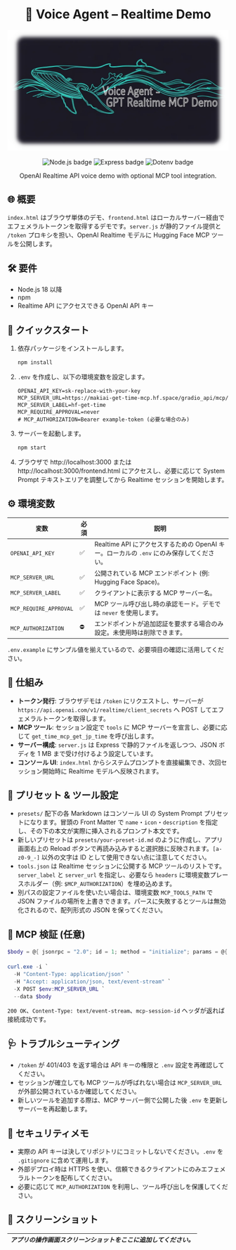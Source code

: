 <div align="center">

# 🎤 Voice Agent – Realtime Demo

![Realtime Voice Agent preview](./header.webp)

<p>
  <img src="https://img.shields.io/badge/Node.js-18%2B-43853d?logo=node.js&logoColor=white" alt="Node.js badge" />
  <img src="https://img.shields.io/badge/Express-5.1.0-000000?logo=express&logoColor=white" alt="Express badge" />
  <img src="https://img.shields.io/badge/Dotenv-17.2.1-222222" alt="Dotenv badge" />
</p>
OpenAI Realtime API voice demo with optional MCP tool integration.

</div>


## 🌐 概要
`index.html` はブラウザ単体のデモ、`frontend.html` はローカルサーバー経由でエフェメラルトークンを取得するデモです。`server.js` が静的ファイル提供と `/token` プロキシを担い、OpenAI Realtime モデルに Hugging Face MCP ツールを公開します。

## 🛠️ 要件
- Node.js 18 以降
- npm
- Realtime API にアクセスできる OpenAI API キー

## 🚀 クイックスタート
1. 依存パッケージをインストールします。
   ```cmd
   npm install
   ```
2. `.env` を作成し、以下の環境変数を設定します。
   ```env
   OPENAI_API_KEY=sk-replace-with-your-key
   MCP_SERVER_URL=https://makiai-get-time-mcp.hf.space/gradio_api/mcp/
   MCP_SERVER_LABEL=hf-get-time
   MCP_REQUIRE_APPROVAL=never
   # MCP_AUTHORIZATION=Bearer example-token (必要な場合のみ)
   ```
3. サーバーを起動します。
   ```cmd
   npm start
   ```
4. ブラウザで http://localhost:3000 または http://localhost:3000/frontend.html にアクセスし、必要に応じて System Prompt テキストエリアを調整してから Realtime セッションを開始します。

## ⚙️ 環境変数
| 変数 | 必須 | 説明 |
| --- | --- | --- |
| `OPENAI_API_KEY` | ✅ | Realtime API にアクセスするための OpenAI キー。ローカルの `.env` にのみ保存してください。 |
| `MCP_SERVER_URL` | ✅ | 公開されている MCP エンドポイント (例: Hugging Face Space)。 |
| `MCP_SERVER_LABEL` | ✅ | クライアントに表示する MCP サーバー名。 |
| `MCP_REQUIRE_APPROVAL` | ✅ | MCP ツール呼び出し時の承認モード。デモでは `never` を使用します。 |
| `MCP_AUTHORIZATION` | ⛔️ | エンドポイントが追加認証を要求する場合のみ設定。未使用時は削除できます。 |

`.env.example` にサンプル値を揃えているので、必要項目の確認に活用してください。

## 🔧 仕組み
- **トークン発行**: ブラウザデモは `/token` にリクエストし、サーバーが `https://api.openai.com/v1/realtime/client_secrets` へ POST してエフェメラルトークンを取得します。
- **MCP ツール**: セッション設定で `tools` に MCP サーバーを宣言し、必要に応じて `get_time_mcp_get_jp_time` を呼び出します。
- **サーバー構成**: `server.js` は Express で静的ファイルを返しつつ、JSON ボディを 1 MB まで受け付けるよう設定しています。
- **コンソール UI**: `index.html` からシステムプロンプトを直接編集でき、次回セッション開始時に Realtime モデルへ反映されます。

## 🧩 プリセット & ツール設定
- `presets/` 配下の各 Markdown はコンソール UI の System Prompt プリセットになります。冒頭の Front Matter で `name`・`icon`・`description` を指定し、その下の本文が実際に挿入されるプロンプト本文です。
- 新しいプリセットは `presets/your-preset-id.md` のように作成し、アプリ画面右上の Reload ボタンで再読み込みすると選択肢に反映されます。`[a-z0-9_-]` 以外の文字は ID として使用できない点に注意してください。
- `tools.json` は Realtime セッションに公開する MCP ツールのリストです。`server_label` と `server_url` を指定し、必要なら `headers` に環境変数プレースホルダー（例: `$MCP_AUTHORIZATION`）を埋め込めます。
- 別パスの設定ファイルを使いたい場合は、環境変数 `MCP_TOOLS_PATH` で JSON ファイルの場所を上書きできます。パースに失敗するとツールは無効化されるので、配列形式の JSON を保ってください。
## 🧪 MCP 検証 (任意)
```powershell
$body = @{ jsonrpc = "2.0"; id = 1; method = "initialize"; params = @{ protocolVersion = "2025-03-26"; clientInfo = @{ name = "curl"; version = "0.1" }; capabilities = @{} } } | ConvertTo-Json -Compress

curl.exe -i `
  -H "Content-Type: application/json" `
  -H "Accept: application/json, text/event-stream" `
  -X POST $env:MCP_SERVER_URL `
  --data $body
```
`200 OK`、`Content-Type: text/event-stream`、`mcp-session-id` ヘッダが返れば接続成功です。

## 🩺 トラブルシューティング
- `/token` が 401/403 を返す場合は API キーの権限と `.env` 設定を再確認してください。
- セッションが確立しても MCP ツールが呼ばれない場合は `MCP_SERVER_URL` が外部公開されているか確認してください。
- 新しいツールを追加する際は、MCP サーバー側で公開した後 `.env` を更新しサーバーを再起動します。

## 🔐 セキュリティメモ
- 実際の API キーは決してリポジトリにコミットしないでください。`.env` を `.gitignore` に含めて運用します。
- 外部デプロイ時は HTTPS を使い、信頼できるクライアントにのみエフェメラルトークンを配布してください。
- 必要に応じて `MCP_AUTHORIZATION` を利用し、ツール呼び出しを保護してください。

## 📸 スクリーンショット
| *アプリの操作画面スクリーンショットをここに追加してください。* |
| :--: |



